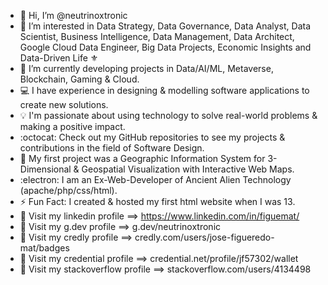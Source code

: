 - 👋 Hi, I’m @neutrinoxtronic
- 👀 I’m interested in Data Strategy, Data Governance, Data Analyst, Data Scientist, Business Intelligence, Data Management, Data Architect, Google Cloud Data Engineer, Big Data Projects, Economic Insights and Data-Driven Life ⚜️
- 🤖 I’m currently developing projects in Data/AI/ML, Metaverse, Blockchain, Gaming & Cloud.
- 💻 I have experience in designing & modelling software applications to create new solutions.
- 💡 I'm passionate about using technology to solve real-world problems & making a positive impact.
- :octocat: Check out my GitHub repositories to see my projects & contributions in the field of Software Design.
- 🎯 My first project was a Geographic Information System for 3-Dimensional & Geospatial Visualization with Interactive Web Maps.
- :electron: I am an Ex-Web-Developer of Ancient Alien Technology (apache/php/css/html).
- ⚡ Fun Fact: I created & hosted my first html website when I was 13.
- 👾 Visit my linkedin profile ==> https://www.linkedin.com/in/figuemat/
- 👾 Visit my g.dev profile ==> g.dev/neutrinoxtronic
- 👾 Visit my credly profile ==> credly.com/users/jose-figueredo-mat/badges
- 👾 Visit my credential profile ==> credential.net/profile/jf57302/wallet
- 👾 Visit my stackoverflow profile ==> stackoverflow.com/users/4134498




<!---
neutrinoxtronic/neutrinoxtronic is a ✨ special ✨ repository because its `README.md` (this file) appears on your GitHub profile.
You can click the Preview link to take a look at your changes.
--->
